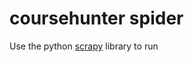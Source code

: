 # coursehunter spider

Use the python [scrapy](https://docs.scrapy.org/en/latest/intro/tutorial.html) library to run 